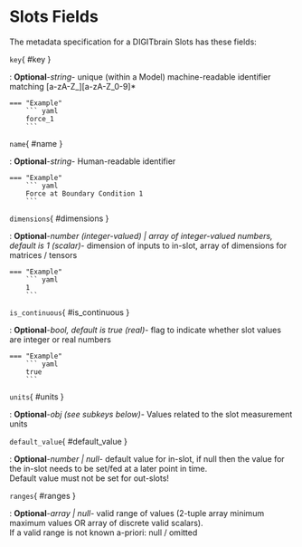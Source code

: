 <style>
  .md-content__button {
    display: none;
  }
</style>
# Slots Fields




The metadata specification for a DIGITbrain Slots
has these fields:

`key`{ #key }

:   **Optional**-*string*- unique (within a Model) machine-readable identifier matching [a-zA-Z_][a-zA-Z_0-9]*


    === "Example"
        ``` yaml     
        force_1
        ```

`name`{ #name }

:   **Optional**-*string*- Human-readable identifier


    === "Example"
        ``` yaml     
        Force at Boundary Condition 1
        ```

`dimensions`{ #dimensions }

:   **Optional**-*number (integer-valued) | array of integer-valued numbers, default is 1 (scalar)*- dimension of inputs to in-slot, array of dimensions for matrices / tensors


    === "Example"
        ``` yaml     
        1
        ```

`is_continuous`{ #is_continuous }

:   **Optional**-*bool, default is true (real)*- flag to indicate whether slot values are integer or real numbers


    === "Example"
        ``` yaml     
        true
        ```

`units`{ #units }

:   **Optional**-*obj (see subkeys below)*- Values related to the slot measurement units

`default_value`{ #default_value }

:   **Optional**-*number | null*- default value for in-slot, if null then the value for the in-slot needs to be set/fed at a later point in time.<br>Default value must not be set for out-slots!

`ranges`{ #ranges }

:   **Optional**-*array | null*- valid range of values (2-tuple array minimum maximum values OR array of discrete valid scalars).<br>If a valid range is not known a-priori: null / omitted

